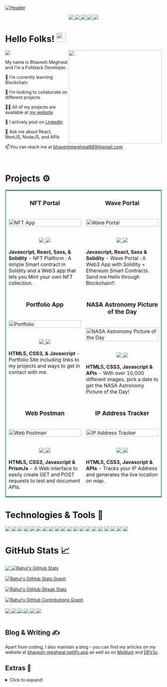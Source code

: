 [![Header](https://github.com/rahulkarda/rahulkarda/blob/main/header.png?raw=true "Header")](https://bhavesh-meghwal.netlify.app)

<p align="center">
  <a href="https://rahulkarda.netlify.app" target="_blank">
    <img src="https://img.shields.io/static/v1?label=|&message=WEBSITE&color=ff&style=plastic&logo=realm&logo-color=white"/>
  </a>
  <a href="https://www.linkedin.com/in/rahulkarda2002/" target="_blank">
    <img src="https://img.shields.io/static/v1?label=|&message=LINKED-IN&color=cdf998&style=plastic&logo=linkedin&logo-color=white"/>
  </a>
  <a href="https://twitter.com/rahulkarda2002" target="_blank">
    <img src="https://img.shields.io/static/v1?label=|&message=TWITTER&color=d18014&style=plastic&logo=twitter&logo-color=white"/>
  </a>
  <a href="https://dev.to/rahulkarda" target="_blank">
      <img src="https://img.shields.io/static/v1?label=|&message=DEV-TO&color=cde928&style=plastic&logo=dev.to&logo-color=white"/>
  </a>
  <a href="resume.pdf" target="_blank" download="resume.pdf">
      <img src="https://img.shields.io/static/v1?label=|&message=RESUME&color=24555f&style=plastic&logo=react&logo-color=white"/>
  </a>
</p>

# Hello Folks! <img src="https://github.com/rahulkarda/rahulkarda/blob/main/wave.gif?raw=true" width="30">
 <!-- Profile views -->
 <img src="https://gpvc.arturio.dev/rahulkarda" align="center">
 <img src="https://c.tenor.com/flflC6GFzO8AAAAd/sultan-alrefaei-programmer.gif" align="right" height="300">
 
 <p align="left">My name is Bhavesh Meghwal and I'm a Fullstack Developer.
  
  <!-- I'm from India, living in Bhopal and currently studying Computer Science. -->
  
<!--   I am motivated by the power of technology as a tool for positive change, with a background in Math, Physics, and Engineering. -->
</p>

<!-- See [my website](https://rahulkarda.netlify.app) for more information! <br> <br>
You can also find me on [![Twitter][1.2]][1],  or on [![LinkedIn][3.2]][3].
website -->

🌱 I’m currently learning Blockchain

👯 I’m looking to collaborate on different projects

👨‍💻 All of my projects are available at [my website](https://bhavesh-meghwal.netlify.app)

📝 I actively post on [LinkedIn](https://linkedin.com/in/rahulkarda)

👀 Ask me about React, NextJS, NodeJS, and APIs

📫You can reach me at bhaveshmeghwal689@gmail.com

<!-- ⚡ Fun fact  - I like Philosophy and Astronomy -->

<br>

# Projects ⚙️
<!-- <h1 align="center">Projects</h1> -->
<table bordercolor="#66b2b2">
  
  <tr>
    <td width="50%" valign="top">
      <h3 align="center">NFT Portal</h3>
        <br />
        <a target="_blank" href="http://nftportalbyrahul.netlify.app">
            <img src="images/nftportal.jpg" width="100%" alt="NFT App"/>
        </a>
        <br />
        <p align="center">
          <br>
  <a href="https://github.com/rahulkarda/NFT-Portal" target="_blank">
    <img src="https://img.shields.io/static/v1?label=|&message=REPO&color=f&style=plastic&logo=github&logo-color=white"/>
  </a>  
  <a href="http://nftportalbyrahul.netlify.app" target="_blank">
    <img src="https://img.shields.io/static/v1?label=|&message=WEBSITE&color=cdf998&style=plastic&logo=wordpress&logo-color=white"/>
  </a>
      </p>
        <p><strong>Javascript, React, Sass, & Solidity</strong> - NFT Platform :  A simple Smart contract in Solidity and a Web3 app that lets you Mint your own NFT collection.</p>
    </td>
    <td width="50%" valign="top">
      <h3 align="center">Wave Portal</h3>
        <br />
      <a target="_blank" href="https://waveatrahul.netlify.app/">
            <img src="images/waveportal.jpg" width="100%"  alt="Wave Portal"/>
        </a>
        <br />
        <p align="center">
   <br>
  <a href="https://github.com/rahulkarda/Wave-Portal" target="_blank">
    <img src="https://img.shields.io/static/v1?label=|&message=REPO&color=f&style=plastic&logo=github&logo-color=white"/>
  </a> 
  <a href="https://waveatrahul.netlify.app/" target="_blank">
    <img src="https://img.shields.io/static/v1?label=|&message=WEBSITE&color=cdf998&style=plastic&logo=wordpress&logo-color=white"/>
  </a>
      </p>
        <p><strong>Javascript, React, Sass & Solidity</strong> - Wave Portal : A Web3 App with Solidity + Ethereum Smart Contracts. Send me Hello through Blockchain!!.</p>
    </td>
  </tr>
  
  <tr>
    <td width="50%" valign="top">
      <h3 align="center">Portfolio App</h3>
      <br />
        <a target="_blank" href="https://rahulkarda.netlify.app">
          <img src="images/portfolio.jpg" width="100%" alt="Portfolio"/>
        </a>
      <br />
        <p align="center">
          <br>
  <a href="https://github.com/rahulkarda/Portfolio" target="_blank">
    <img src="https://img.shields.io/static/v1?label=|&message=REPO&color=f&style=plastic&logo=github&logo-color=white"/>
  </a>
  <a href="http://rahulkarda.netlify.app" target="_blank">
    <img src="https://img.shields.io/static/v1?label=|&message=WEBSITE&color=cdf998&style=plastic&logo=wordpress&logo-color=white"/>
  </a>
      </p>
        <p><strong>HTML5, CSS3, & Javascript</strong> - Portfolio Site including links to my projects and ways to get in contact with me.</p>
    </td>
    <td width="50%" valign="top">
      <h3 align="center">NASA Astronomy Picture of the Day</h3>
        <br />
        <a target="_blank" href="https://github.com/rahulkarda/NASA-APOD">
          <img src="images/apodbyrahul.jpg" width="100%" alt="NASA Astronomy Picture of the Day"/>
        </a>
        <br />
        <p align="center">
          <br>
  <a href="https://github.com/rahulkarda/NASA-APOD" target="_blank">
    <img src="https://img.shields.io/static/v1?label=|&message=REPO&color=f&style=plastic&logo=github&logo-color=white"/>
  </a>
  <a href="https://apodbyrahul.netlify.app" target="_blank">
    <img src="https://img.shields.io/static/v1?label=|&message=WEBSITE&color=cdf998&style=plastic&logo=wordpress&logo-color=white"/>
  </a>
      </p>
        <p><strong>HTML5, CSS3, Javascript & APIs</strong> - With over 10,000 different images, pick a date to get the NASA Astronomy Picture of the Day!</p>
    </td>
  </tr>
  
   <tr>
    <td width="50%" valign="top">
      <h3 align="center">Web Postman</h3>
      <br />
        <a target="_blank" href="https://webpostman.netlify.app">
          <img src="images/webpostman.jpg" width="100%" alt="Web Postman"/>
        </a>
      <br />
        <p align="center">
          <br>
  <a href="https://github.com/rahulkarda/Web-Postman" target="_blank">
    <img src="https://img.shields.io/static/v1?label=|&message=REPO&color=f&style=plastic&logo=github&logo-color=white"/>
  </a>
  <a href="http://webpostman.netlify.app" target="_blank">
    <img src="https://img.shields.io/static/v1?label=|&message=WEBSITE&color=cdf998&style=plastic&logo=wordpress&logo-color=white"/>
  </a>
      </p>
        <p><strong>HTML5, CSS3, Javascript & PrismJs</strong> - A Web interface to easily create GET and POST requests to test and document APIs.</p>
    </td>
    <td width="50%" valign="top">
      <h3 align="center">IP Address Tracker</h3>
        <br />
        <a target="_blank" href="https://github.com/rahulkarda/IP-Address-Tracker">
          <img src="images/iptracker.jpg" width="100%" alt="IP Address Tracker"/>
        </a>
        <br />
        <p align="center">
          <br>
  <a href="https://github.com/rahulkarda/IP-Address-Tracker" target="_blank">
    <img src="https://img.shields.io/static/v1?label=|&message=REPO&color=f&style=plastic&logo=github&logo-color=white"/>
  </a>
  <a href="https://trackmyip.netlify.app" target="_blank">
    <img src="https://img.shields.io/static/v1?label=|&message=WEBSITE&color=cdf998&style=plastic&logo=wordpress&logo-color=white"/>
  </a>
      </p>
        <p><strong>HTML5, CSS3, Javascript & APIs</strong> - Tracks your IP Address and generates the live location on map.</p>
    </td>
  </tr>
</table>


# Technologies & Tools 🔧
![](https://img.shields.io/badge/Code-HTML5-informational?style=flat&logo=html5&logoColor=white&color=brightgreen)
![](https://img.shields.io/badge/Code-CSS3-informational?style=flat&logo=css3&logoColor=white&color=brightgreen)
![](https://img.shields.io/badge/Code-JavaScript-informational?style=flat&logo=javascript&logoColor=white&color=brightgreen)
![](https://img.shields.io/badge/Code-ReactJS-informational?style=flat&logo=react&logoColor=white&color=brightgreen)
![](https://img.shields.io/badge/Code-NodeJS-informational?style=flat&logo=node.js&logoColor=white&color=brightgreen)
![](https://img.shields.io/badge/Code-Python-informational?style=flat&logo=python&logoColor=white&color=brightgreen)
![](https://img.shields.io/badge/Code-C++-informational?style=flat&logo=cplusplus&logoColor=white&color=brightgreen)
![](https://img.shields.io/badge/Code-Express-informational?style=flat&logo=express&logoColor=white&color=brightgreen)
![](https://img.shields.io/badge/Code-SASS-informational?style=flat&logo=sass&logoColor=white&color=brightgreen)
![](https://img.shields.io/badge/Code-Bootstrap-informational?style=flat&logo=bootstrap&logoColor=white&color=brightgreen)
![](https://img.shields.io/badge/Database-MongoDB-informational?style=flat&logo=mongodb&logoColor=white&color=brightgreen)
![](https://img.shields.io/badge/Database-MySQL-informational?style=flat&logo=mysql&logoColor=white&color=brightgreen)
![](https://img.shields.io/badge/Tool-Firebase-informational?style=flat&logo=firebase&logoColor=white&color=brightgreen)
![](https://img.shields.io/badge/Tools-Git-informational?style=flat&logo=git&logoColor=white&color=brightgreen)
![](https://img.shields.io/badge/Tools-Docker-informational?style=flat&logo=docker&logoColor=white&color=brightgreen)
![](https://img.shields.io/badge/Cloud-AWS-informational?style=flat&logo=amazon&logoColor=white&color=brightgreen)
![](https://img.shields.io/badge/Cloud-Digital_Ocean-informational?style=flat&logo=digitalocean&logoColor=white&color=brightgreen)
![](https://img.shields.io/badge/Shell-Bash-informational?style=flat&logo=gnu-bash&logoColor=white&color=brightgreen)
![](https://img.shields.io/badge/OS-Linux-informational?style=flat&logo=linux&logoColor=white&color=brightgreen)
![](https://img.shields.io/badge/Editor-VSCode-informational?style=flat&logo=visualstudiocode&logoColor=white&color=brightgreen)
<br>

# GitHub Stats 📈
<a href="https://github.com/rahulkarda/rahulkarda">
  <img align="center" src="https://github-readme-stats.vercel.app/api/top-langs/?username=rahulkarda&hide=less&title_color=d13979&text_color=c9cacc&icon_color=2bbc8a&bg_color=1d1f21&langs_count=3" />
</a>

<a href="https://github.com/rahulkarda/rahulkarda">
  <img align="center" src="https://github-readme-stats.vercel.app/api?username=rahulkarda&count_private=true&show_icons=true&theme=radical&hide_border=true&custom_title=Rahul%20Karda%27s%20Github%20Stats" alt="Rahul's GitHub Stats" />
</a>
<br><br>

<a href="https://github.com/rahulkarda/rahulkarda">
  <img align="center" src="https://github-profile-summary-cards.vercel.app/api/cards/profile-details?username=rahulkarda&theme=radical&hide_border=true)](https://github.com/rahulkarda" alt="Rahul's GitHub Stats Graph"/>
</a>
<br><br>

<a href="https://github.com/rahulkarda/rahulkarda">
  <img align="center" src="https://github-readme-streak-stats.herokuapp.com/?user=rahulkarda&theme=dark" alt="Rahul's GitHub Streak Stats"/>
</a>
<br><br>

<a href="https://github.com/rahulkarda/rahulkarda">
  <img align="center" src="https://activity-graph.herokuapp.com/graph?username=rahulkarda&theme=react-dark&hide_border=true&custom_title=Contribution%20Graph" alt="Rahul's GitHub Contributions Graph"/>
</a>
<br><br>

<a href="https://github.com/rahulkarda/NFT-Portal">
  <img align="center" src="https://github-readme-stats.vercel.app/api/pin/?username=rahulkarda&repo=NFT-Portal&title_color=ffffff&text_color=c9cacc&icon_color=2bbc8a&bg_color=1d1f21" />
</a> 

<a href="https://github.com/rahulkarda/Wave-Portal">
  <img align="center" src="https://github-readme-stats.vercel.app/api/pin/?username=rahulkarda&repo=Wave-Portal&title_color=ffffff&text_color=c9cacc&icon_color=2bbc8a&bg_color=1d1f21" />
</a>

<a href="https://github.com/rahulkarda/Portfolio">
  <img align="center" src="https://github-readme-stats.vercel.app/api/pin/?username=rahulkarda&repo=Portfolio&title_color=ffffff&text_color=c9cacc&icon_color=2bbc8a&bg_color=1d1f21" />
</a>

<a href="https://github.com/rahulkarda/NASA-APOD">
  <img align="center" src="https://github-readme-stats.vercel.app/api/pin/?username=rahulkarda&repo=NASA-APOD&title_color=ffffff&text_color=c9cacc&icon_color=2bbc8a&bg_color=1d1f21" />
</a>

<a href="https://github.com/rahulkarda/Web-Postman">
  <img align="center" src="https://github-readme-stats.vercel.app/api/pin/?username=rahulkarda&repo=Web-Postman&title_color=ffffff&text_color=c9cacc&icon_color=2bbc8a&bg_color=1d1f21" />

<a href="https://github.com/rahulkarda/IP-Address_Tracker">
  <img align="center" src="https://github-readme-stats.vercel.app/api/pin/?username=rahulkarda&repo=IP-Address-Tracker&title_color=ffffff&text_color=c9cacc&icon_color=2bbc8a&bg_color=1d1f21" />
</a>
<br><br>

## Blog & Writing &#x270d; 
Apart from coding, I also maintain a blog - you can find my articles on my website at [bhavesh-meghwal.netlify.app](https://bhavesh-meghwal.netlify.app) as well as on [Medium](https://medium.com/@rahulkarda2002) and [DEV.to](https://dev.to/rahulkarda).

## Extras 📝
  <details>
  <summary>Click to expand!</summary>
  <br>
    <p>
<a href="https://github.com/rahulkarda?tab=followers">
    <img src="https://img.shields.io/github/followers/rahulkarda?label=Followers&logo=GitHub&style=for-the-badge" alt="GitHub Followers" />
  </a>
  <a href="https://twitter.com/intent/follow?screen_name=RahulKarda2002">
    <img src="https://img.shields.io/twitter/follow/RahulKarda2002?label=Twitter&logo=twitter&style=for-the-badge&color=blue" alt="Twitter Followers"/>
  </a>
 </p>
 <br>
  <p>
  <img src="https://github-profile-trophy.vercel.app/?username=rahulkarda&theme=onedark&column=3&margin-w=15&margin-h=15" />
  </p>
  <br>
    <p>
      <img src="https://holopin.io/api/user/board?user=rahulkarda" />
    </p>
  <br>
 <img src="https://metrics.lecoq.io/rahulkarda?template=classic&activity=1&followup=1&languages=1&lines=1&people=1&activity.limit=5&activity.days=14&activity.filter=all&activity.visibility=all&activity.timestamps=false&languages.colors=github&languages.threshold=0%25&people.limit=28&people.size=28&people.types=followers%2C%20following&people.identicons=true&people.shuffle=true&config.timezone=Asia%2FCalcutta&config.twemoji=true" alt="Detailed Github Stats"/>   
</details>

  
<!--
A sample of my recent articles:

<!- BLOG-POST-LIST:START ->
- [Python f-strings Are More Powerful Than You Might Think](https://bit.ly/3uETfbi)
- [Ultimate CI Pipeline for All of Your Python Projects](https://bit.ly/3MI4Iz0)
- [Optimizing Memory Usage in Python Applications](https://bit.ly/3M30D82)
- [Upcoming Python Features Brought to You by Python Enhancement Proposals](https://bit.ly/3oMJ6qR)
<!- BLOG-POST-LIST:END ->
-->

<!-- links to social media icons -->

<!-- icons with padding -->

[1.1]: http://i.imgur.com/tXSoThF.png (twitter icon with padding)
[2.1]: http://i.imgur.com/0o48UoR.png (github icon with padding)

<!-- icons without padding -->

[1.2]: http://i.imgur.com/wWzX9uB.png (twitter icon without padding)
[2.2]: http://i.imgur.com/9I6NRUm.png (github icon without padding)
[3.2]: https://raw.githubusercontent.com/MartinHeinz/MartinHeinz/master/linkedin-3-16.png (LinkedIn icon without padding)


<!-- links to your social media accounts -->

[1]: https://twitter.com/rahulkarda2002
[2]: https://github.com/rahulkarda
[3]: https://www.linkedin.com/in/rahulkarda/


<!-- default README.md -->
<!--
- 👋 Hi, I’m Rahul Karda
- 👀 I’m interested in Full Stack Web Development and other skills
- 🌱 I’m currently learning React
- 💞️ I’m looking to collaborate on different web dev projects
- 📫 How to reach me - You can contact me on rahulkarda2002@gmail.com
-->
  
 